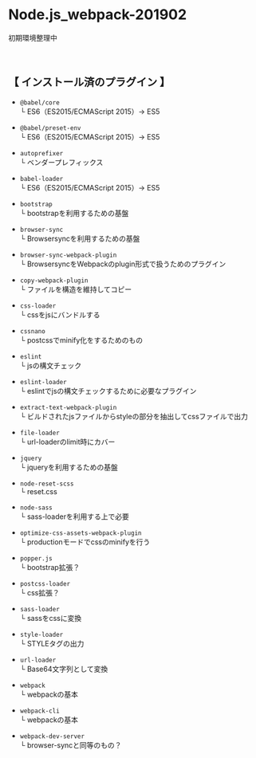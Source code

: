 # Node.js_webpack-201902
初期環境整理中
<br><br><br>

## 【 インストール済のプラグイン 】
- `@babel/core`  
  └ ES6（ES2015/ECMAScript 2015）→ ES5

- `@babel/preset-env`  
  └ ES6（ES2015/ECMAScript 2015）→ ES5

- `autoprefixer`  
  └ ベンダープレフィックス

- `babel-loader`  
  └ ES6（ES2015/ECMAScript 2015）→ ES5

- `bootstrap`  
  └ bootstrapを利用するための基盤

- `browser-sync`  
  └ Browsersyncを利用するための基盤

- `browser-sync-webpack-plugin`  
  └ BrowsersyncをWebpackのplugin形式で扱うためのプラグイン

- `copy-webpack-plugin`  
  └ ファイルを構造を維持してコピー

- `css-loader`  
  └ cssをjsにバンドルする

- `cssnano`  
  └ postcssでminify化をするためのもの

- `eslint`  
  └ jsの構文チェック

- `eslint-loader`  
  └ eslintでjsの構文チェックするために必要なプラグイン

- `extract-text-webpack-plugin`  
  └ ビルドされたjsファイルからstyleの部分を抽出してcssファイルで出力

- `file-loader`  
  └ url-loaderのlimit時にカバー

- `jquery`  
  └ jqueryを利用するための基盤

- `node-reset-scss`  
  └ reset.css

- `node-sass`  
  └ sass-loaderを利用する上で必要

- `optimize-css-assets-webpack-plugin`  
  └ productionモードでcssのminifyを行う

- `popper.js`  
  └ bootstrap拡張？

- `postcss-loader`  
  └ css拡張？

- `sass-loader`  
  └ sassをcssに変換

- `style-loader`  
  └ STYLEタグの出力

- `url-loader`  
  └ Base64文字列として変換

- `webpack`  
  └ webpackの基本

- `webpack-cli`  
  └ webpackの基本

- `webpack-dev-server`  
  └ browser-syncと同等のもの？







